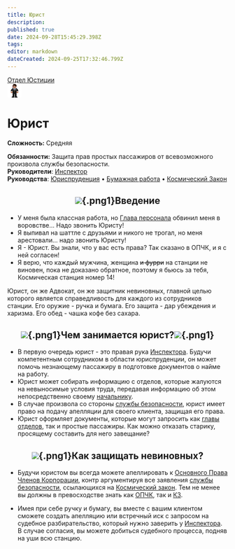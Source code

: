 ```yaml
---
title: Юрист
description: 
published: true
date: 2024-09-28T15:45:29.398Z
tags: 
editor: markdown
dateCreated: 2024-09-25T17:32:46.799Z
---
```


<div style="display: flex; justify-content: center;">
<div class="roles-passport just">
  <div class="title just"><a href="/roles/justicedepartment">Отдел Юстиции</a></div>
  <div>
    <div><div><img src="/roles/lawyer.png"></div></div>
  <div><div>
    <h1>Юрист</h1>
    <p><strong>Сложность:</strong> Средняя</p>
    <strong>Обязанности:</strong> Защита прав простых пассажиров от всевозможного произвола службы безопасности.<br>
    <b>Руководители</b>: <a href="/roles/inspector">Инспектор</a><br>
    <b>Руководства</b>: <a href="/guides/jurisprudence">Юриспруденция</a> • <a href="/guides/bureaucracy">Бумажная работа</a> • <a href="/spacelaw">Космический Закон</a>
  </div></div>
  </div>
</div>
</div>

## <center>![](/ru/role/lawyer_cyka/32pxdoc.png){.png1}<span class="up">Введение</span><center>

- У меня была классная работа, но [Глава персонала](/roles/headofpersonnel) обвинил меня в воровстве... Надо звонить Юристу! 
- Я выпивал на шаттле с друзьями и никого не трогал, но меня арестовали... надо звонить Юристу! 
- Я - Юрист. Вы знали, что у вас есть права? Так сказано в ОПЧК, и я с ней согласен! 
- Я верю, что каждый мужчина, женщина ~~и фурри~~ на станции не виновен, пока не доказано обратное, поэтому я бьюсь за тебя, Космическая станция номер 14!

Юрист, он же Адвокат, он же защитник невиновных, главной целью которого является справедливость для каждого из сотрудников станции. Его оружие - ручка и бумага. Его защита - дар убеждения и харизма. Его обед - чашка кофе без сахара.

## <center>![](/ru/role/lawyer_cyka/pen.png){.png1}<span class="up">Чем занимается юрист?</span>![](/ru/role/lawyer_cyka/paper_words.png){.png1}

- В первую очередь юрист - это правая рука [Инспектора](/roles/inspector). Будучи компетентным сотрудником в области юриспруденции, он может помочь незнающему пассажиру в подготовке документов о найме на работу.
- Юрист может собирать информацию с отделов, которые жалуются на невыносимые условия труда, передавая информацию об этом непосредственно своему <a href="/roles/inspector" title="Инспектор">начальнику</a>.
- В случае произвола со стороны <a href="/roles/securityservicedepartment" >службы безопасности</a>, юрист имеет право на подачу апелляции для своего клиента, защищая его права.
- Юрист оформляет документы, которые могут запросить как [главы отделов](/roles/command), так и простые пассажиры. Как можно отказать старику, просящему составить для него завещание?

## <center>![](/ru/role/lawyer_cyka/lawyer.png){.png1}<span class="up">Как защищать невиновных?</span>

- Будучи юристом вы всегда можете апеллировать к [Основного Права Членов Корпорации](/guides/jurisprudence), контр аргументируя все заявления [службы безопасности](/roles/securityservicedepartment), ссылающихся на [Космический закон](/ru/spacelaw). Тем не менее вы должны в превосходстве знать как [ОПЧК](/guides/jurisprudence), так и [КЗ](/ru/spacelaw).

- Имея при себе ручку и бумагу, вы вместе с вашим клиентом сможете создать апелляцию или встречный иск с запросом на судебное разбирательство, который нужно заверить у [Инспектора](/roles/inspector). В случае согласия, вы можете добиться судебного процесса, подняв на уши всю станцию.

<div class="table"></div>